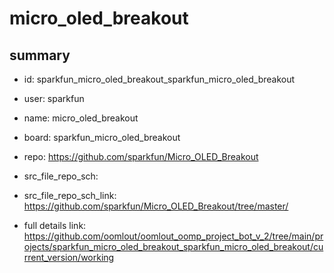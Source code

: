 # micro_oled_breakout
 
## summary 
* id: sparkfun_micro_oled_breakout_sparkfun_micro_oled_breakout
* user: sparkfun
* name: micro_oled_breakout
* board: sparkfun_micro_oled_breakout
* repo: https://github.com/sparkfun/Micro_OLED_Breakout



* src_file_repo_sch: 
* src_file_repo_sch_link: https://github.com/sparkfun/Micro_OLED_Breakout/tree/master/
* full details link: https://github.com/oomlout/oomlout_oomp_project_bot_v_2/tree/main/projects/sparkfun_micro_oled_breakout_sparkfun_micro_oled_breakout/current_version/working  







